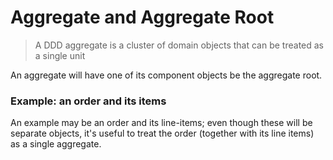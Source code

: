 # Aggregate and Aggregate Root
>A DDD aggregate is a cluster of domain objects that can be treated as a single unit

An aggregate will have one of its component objects be the aggregate root.

### Example: an order and its items
An example may be an order and its line-items; even though these will be separate objects, it's useful to treat the order (together with its line items) as a single aggregate.
